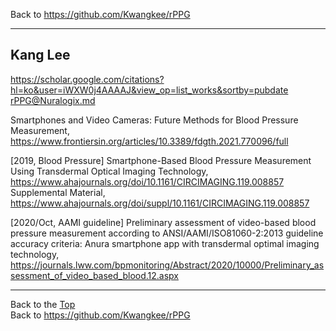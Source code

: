 Back to https://github.com/Kwangkee/rPPG
***

## Kang Lee 
https://scholar.google.com/citations?hl=ko&user=iWXW0j4AAAAJ&view_op=list_works&sortby=pubdate
rPPG@Nuralogix.md


Smartphones and Video Cameras: Future Methods for Blood Pressure Measurement, https://www.frontiersin.org/articles/10.3389/fdgth.2021.770096/full

[2019, Blood Pressure] Smartphone-Based Blood Pressure Measurement Using Transdermal Optical Imaging Technology, https://www.ahajournals.org/doi/10.1161/CIRCIMAGING.119.008857   
Supplemental Material, https://www.ahajournals.org/doi/suppl/10.1161/CIRCIMAGING.119.008857 

[2020/Oct, AAMI guideline] Preliminary assessment of video-based blood pressure measurement according to ANSI/AAMI/ISO81060-2:2013 guideline accuracy criteria: Anura smartphone app with transdermal optimal imaging technology, https://journals.lww.com/bpmonitoring/Abstract/2020/10000/Preliminary_assessment_of_video_based_blood.12.aspx 

***
Back to the [Top](#rPPG)  
Back to https://github.com/Kwangkee/rPPG
